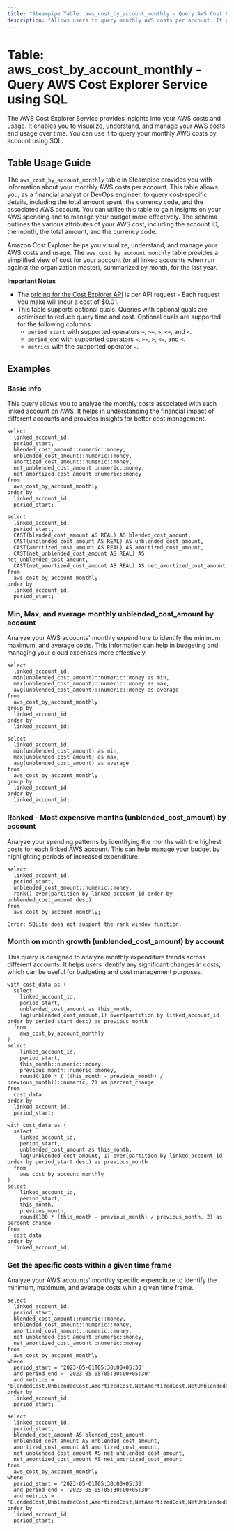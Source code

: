 ```yaml
---
title: "Steampipe Table: aws_cost_by_account_monthly - Query AWS Cost Explorer Service using SQL"
description: "Allows users to query monthly AWS costs per account. It provides cost details for each AWS account, allowing users to monitor and manage their AWS spending."
---
```


# Table: aws_cost_by_account_monthly - Query AWS Cost Explorer Service using SQL

The AWS Cost Explorer Service provides insights into your AWS costs and usage. It enables you to visualize, understand, and manage your AWS costs and usage over time. You can use it to query your monthly AWS costs by account using SQL.

## Table Usage Guide

The `aws_cost_by_account_monthly` table in Steampipe provides you with information about your monthly AWS costs per account. This table allows you, as a financial analyst or DevOps engineer, to query cost-specific details, including the total amount spent, the currency code, and the associated AWS account. You can utilize this table to gain insights on your AWS spending and to manage your budget more effectively. The schema outlines the various attributes of your AWS cost, including the account ID, the month, the total amount, and the currency code.

Amazon Cost Explorer helps you visualize, understand, and manage your AWS costs and usage. The `aws_cost_by_account_monthly` table provides a simplified view of cost for your account (or all linked accounts when run against the organization master), summarized by month, for the last year.

**Important Notes**

- The [pricing for the Cost Explorer API](https://aws.amazon.com/aws-cost-management/pricing/) is per API request - Each request you make will incur a cost of $0.01.
- This table supports optional quals. Queries with optional quals are optimised to reduce query time and cost. Optional quals are supported for the following columns:
  - `period_start` with supported operators `=`, `>=`, `>`, `<=`, and `<`.
  - `period_end` with supported operators `=`, `>=`, `>`, `<=`, and `<`.
  - `metrics` with the supported operator `=`.

## Examples

### Basic info

This query allows you to analyze the monthly costs associated with each linked account on AWS. It helps in understanding the financial impact of different accounts and provides insights for better cost management.

```sql+postgres
select
  linked_account_id,
  period_start,
  blended_cost_amount::numeric::money,
  unblended_cost_amount::numeric::money,
  amortized_cost_amount::numeric::money,
  net_unblended_cost_amount::numeric::money,
  net_amortized_cost_amount::numeric::money
from
  aws_cost_by_account_monthly
order by
  linked_account_id,
  period_start;
```

```sql+sqlite
select
  linked_account_id,
  period_start,
  CAST(blended_cost_amount AS REAL) AS blended_cost_amount,
  CAST(unblended_cost_amount AS REAL) AS unblended_cost_amount,
  CAST(amortized_cost_amount AS REAL) AS amortized_cost_amount,
  CAST(net_unblended_cost_amount AS REAL) AS net_unblended_cost_amount,
  CAST(net_amortized_cost_amount AS REAL) AS net_amortized_cost_amount
from
  aws_cost_by_account_monthly
order by
  linked_account_id,
  period_start;
```

### Min, Max, and average monthly unblended_cost_amount by account

Analyze your AWS accounts' monthly expenditure to identify the minimum, maximum, and average costs. This information can help in budgeting and managing your cloud expenses more effectively.

```sql+postgres
select
  linked_account_id,
  min(unblended_cost_amount)::numeric::money as min,
  max(unblended_cost_amount)::numeric::money as max,
  avg(unblended_cost_amount)::numeric::money as average
from
  aws_cost_by_account_monthly
group by
  linked_account_id
order by
  linked_account_id;
```

```sql+sqlite
select
  linked_account_id,
  min(unblended_cost_amount) as min,
  max(unblended_cost_amount) as max,
  avg(unblended_cost_amount) as average
from
  aws_cost_by_account_monthly
group by
  linked_account_id
order by
  linked_account_id;
```

### Ranked - Most expensive months (unblended_cost_amount) by account

Analyze your spending patterns by identifying the months with the highest costs for each linked AWS account. This can help manage your budget by highlighting periods of increased expenditure.

```sql+postgres
select
  linked_account_id,
  period_start,
  unblended_cost_amount::numeric::money,
  rank() over(partition by linked_account_id order by unblended_cost_amount desc)
from
  aws_cost_by_account_monthly;
```

```sql+sqlite
Error: SQLite does not support the rank window function.
```

### Month on month growth (unblended_cost_amount) by account

This query is designed to analyze monthly expenditure trends across different accounts. It helps users identify any significant changes in costs, which can be useful for budgeting and cost management purposes.

```sql+postgres
with cost_data as (
  select
    linked_account_id,
    period_start,
    unblended_cost_amount as this_month,
    lag(unblended_cost_amount,1) over(partition by linked_account_id order by period_start desc) as previous_month
  from
    aws_cost_by_account_monthly
)
select
    linked_account_id,
    period_start,
    this_month::numeric::money,
    previous_month::numeric::money,
    round((100 * ( (this_month - previous_month) / previous_month))::numeric, 2) as percent_change
from
  cost_data
order by
  linked_account_id,
  period_start;
```

```sql+sqlite
with cost_data as (
  select
    linked_account_id,
    period_start,
    unblended_cost_amount as this_month,
    lag(unblended_cost_amount, 1) over(partition by linked_account_id order by period_start desc) as previous_month
  from
    aws_cost_by_account_monthly
)
select
    linked_account_id,
    period_start,
    this_month,
    previous_month,
    round(100 * (this_month - previous_month) / previous_month, 2) as percent_change
from
  cost_data
order by
  linked_account_id;
```

### Get the specific costs within a given time frame
Analyze your AWS accounts' monthly specific expenditure to identify the minimum, maximum, and average costs whin a given time frame.

```sql+postgres
select
  linked_account_id,
  period_start,
  blended_cost_amount::numeric::money,
  unblended_cost_amount::numeric::money,
  amortized_cost_amount::numeric::money,
  net_unblended_cost_amount::numeric::money,
  net_amortized_cost_amount::numeric::money
from
  aws_cost_by_account_monthly
where
  period_start = '2023-05-01T05:30:00+05:30'
  and period_end = '2023-05-05T05:30:00+05:30'
  and metrics = 'BlendedCost,UnblendedCost,AmortizedCost,NetAmortizedCost,NetUnblendedCost'
order by
  linked_account_id,
  period_start;
```

```sql+sqlite
select
  linked_account_id,
  period_start,
  blended_cost_amount AS blended_cost_amount,
  unblended_cost_amount AS unblended_cost_amount,
  amortized_cost_amount AS amortized_cost_amount,
  net_unblended_cost_amount AS net_unblended_cost_amount,
  net_amortized_cost_amount AS net_amortized_cost_amount
from
  aws_cost_by_account_monthly
where
  period_start = '2023-05-01T05:30:00+05:30'
  and period_end = '2023-05-05T05:30:00+05:30'
  and metrics = 'BlendedCost,UnblendedCost,AmortizedCost,NetAmortizedCost,NetUnblendedCost'
order by
  linked_account_id,
  period_start;
```
